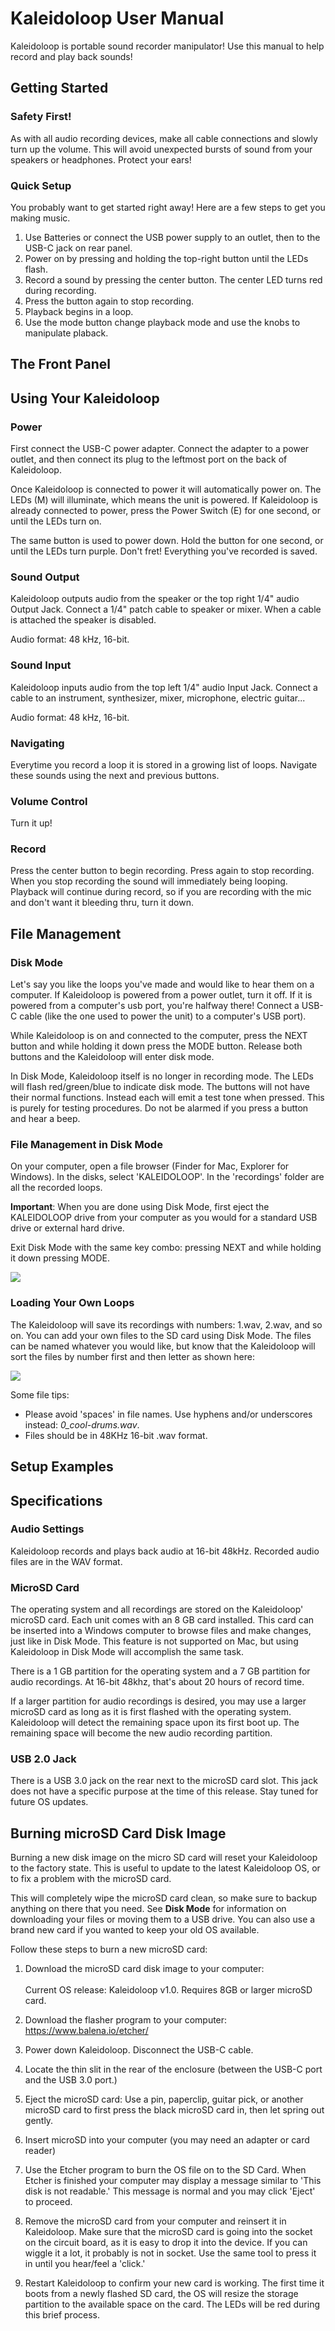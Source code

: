 # Kaleidoloop User Manual

Kaleidoloop is portable sound recorder manipulator! Use this manual to help record and play back sounds!

## Getting Started

### Safety First!
As with all audio recording devices, make all cable connections and slowly turn up the volume. This will avoid unexpected bursts of sound from your speakers or headphones. Protect your ears!

### Quick Setup
You probably want to get started right away! Here are a few steps to get you making music.
   
1. Use Batteries or connect the USB power supply to an outlet, then to the USB-C jack on rear panel.  
2. Power on by pressing and holding the top-right button until the LEDs flash.
3. Record a sound by pressing the center button. The center LED turns red during recording. 
4. Press the button again to stop recording.
5. Playback begins in a loop.
6. Use the mode button change playback mode and use the knobs to manipulate plaback.

## The Front Panel


## Using Your Kaleidoloop

### Power

First connect the USB-C power adapter. Connect the adapter to a power outlet, and then connect its plug to the leftmost port on the back of Kaleidoloop. 

Once Kaleidoloop is connected to power it will automatically power on. The LEDs (M) will illuminate, which means the unit is powered. If Kaleidoloop is already connected to power, press the Power Switch (E) for one second, or until the LEDs turn on. 

The same button is used to power down. Hold the button for one second, or until the LEDs turn purple. Don't fret! Everything you've recorded is saved.

### Sound Output

Kaleidoloop outputs audio from the speaker or the top right 1/4" audio Output Jack. Connect a 1/4" patch cable to speaker or mixer. When a cable is attached the speaker is disabled.

Audio format: 48 kHz, 16-bit.

### Sound Input

Kaleidoloop inputs audio from the top left 1/4"  audio Input Jack. Connect a cable to an instrument, synthesizer, mixer, microphone, electric guitar... 

Audio format: 48 kHz, 16-bit.

### Navigating

Everytime you record a loop it is stored in a growing list of loops. Navigate these sounds using the next and previous buttons.

### Volume Control

Turn it up!

### Record

Press the center button to begin recording. Press again to stop recording. When you stop recording the sound will immediately being looping. Playback will continue during record, so if you are recording with the mic and don't want it bleeding thru, turn it down.


## File Management 

### Disk Mode 

Let's say you like the loops you've made and would like to hear them on a computer. If Kaleidoloop is powered from a power outlet, turn it off. If it is powered from a computer's usb port, you're halfway there! Connect a USB-C cable (like the one used to power the unit) to a computer's USB port). 

While Kaleidoloop is on and connected to the computer, press the NEXT button and while holding it down press the MODE button.  Release both buttons and the Kaleidoloop will enter disk mode.

In Disk Mode, Kaleidoloop itself is no longer in recording mode. The LEDs will flash red/green/blue to indicate disk mode. The buttons will not have their normal functions. Instead each will emit a test tone when pressed. This is purely for testing procedures. Do not be alarmed if you press a button and hear a beep. 

### File Management in Disk Mode

On your computer, open a file browser (Finder for Mac, Explorer for Windows). In the disks, select 'KALEIDOLOOP'. In the 'recordings' folder are all the recorded loops.


**Important**: When you are done using Disk Mode, first eject the KALEIDOLOOP drive from your computer as you would for a standard USB drive or external hard drive. 

Exit Disk Mode with the same key combo: pressing NEXT and while holding it down pressing MODE.

![](images/modes.png)


### Loading Your Own Loops
The Kaleidoloop will save its recordings with numbers: 1.wav, 2.wav, and so on. You can add your own files to the SD card using Disk Mode. The files can be named whatever you would like, but know that the Kaleidoloop will sort the files by number first and then letter as shown here:

![](images/recordings.png)

Some file tips:

* Please avoid 'spaces' in file names. Use hyphens and/or underscores instead: *0_cool-drums.wav*. 
* Files should be in 48KHz 16-bit .wav format.

## Setup Examples


## Specifications	

### Audio Settings

Kaleidoloop records and plays back audio at 16-bit 48kHz. Recorded audio files are in the WAV format. 

### MicroSD Card

The operating system and all recordings are stored on the Kaleidoloop' microSD card. Each unit comes with an 8 GB card installed. This card can be inserted into a Windows computer to browse files and make changes, just like in Disk Mode. This feature is not supported on Mac, but using Kaleidoloop in Disk Mode will accomplish the same task. 

There is a 1 GB partition for the operating system and a 7 GB partition for audio recordings. At 16-bit 48khz, that's about 20 hours of record time. 

If a larger partition for audio recordings is desired, you may use a larger microSD card as long as it is first flashed with the operating system. Kaleidoloop will detect the remaining space upon its first boot up. The remaining space will become the new audio recording partition. 

### USB 2.0 Jack

There is a USB 3.0 jack on the rear next to the microSD card slot. This jack does not have a specific purpose at the time of this release. Stay tuned for future OS updates.

## Burning microSD Card Disk Image

Burning a new disk image on the micro SD card will reset your Kaleidoloop to the factory state. This is useful to update to the latest Kaleidoloop OS, or to fix a problem with the microSD card.

This will completely wipe the microSD card clean, so make sure to backup anything on there that you need. See **Disk Mode** for information on downloading your files or moving them to a USB drive. You can also use a brand new card if you wanted to keep your old OS available.

Follow these steps to burn a new microSD card:

1. Download the microSD card disk image to your computer: 
<br> [](asdf)
<br> Current OS release: Kaleidoloop v1.0. Requires 8GB or larger microSD card.

1. Download the flasher program to your computer: https://www.balena.io/etcher/
1. Power down Kaleidoloop. Disconnect the USB-C cable. 
1. Locate the thin slit in the rear of the enclosure (between the USB-C port and the USB 3.0 port.)
1. Eject the microSD card: Use a pin, paperclip, guitar pick, or another microSD card to first press the black microSD card in, then let spring out gently.
1. Insert microSD into your computer (you may need an adapter or card reader)
1. Use the Etcher program to burn the OS file on to the SD Card. When Etcher is finished your computer may display a message similar to 'This disk is not readable.' This message is normal and you may click 'Eject' to proceed.
1. Remove the microSD card from your computer and reinsert it in Kaleidoloop. Make sure that the microSD card is going into the socket on the circuit board, as it is easy to drop it into the device. If you can wiggle it a lot, it probably is not in socket. Use the same tool to press it in until you hear/feel a 'click.'
1. Restart Kaleidoloop to confirm your new card is working. The first time it boots from a newly flashed SD card, the OS will resize the storage partition to the available space on the card. The LEDs will be red during this brief process. 
